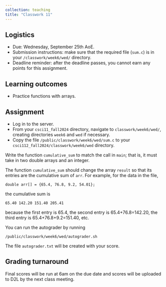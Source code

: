 ```yaml
---
collection: teaching
title: "Classwork 11"
---
```


## Logistics
* Due: Wednesday, September 25th AoE.
* Submission instructions: make sure that the required file (`sum.c`) is in your
	`/classwork/week6/wed/` directory.
* Deadline reminder: after the deadline passes, you cannot earn any points for
	this assignment.

## Learning outcomes
* Practice functions with arrays.

## Assignment

* Log in to the server.
* From your `csci11_fall2024` directory, navigate to `classwork/week6/wed/`, creating directories `week6` and `wed` if necessary.
* Copy the file `/public/classwork/week6/wed/sum.c` to your
	`csci112_fall2024/classwork/week6/wed` directory.

Write the function `cumulative_sum` to match the call in `main`; that is, it
must take in two double arrays and an integer.

The function `cumulative_sum` should change the array `result` so that its
entries are the cumulative sum of `arr`. For example, for the data in the file,

```
double arr[] = {65.4, 76.8, 9.2, 54.01};
```

the cumulative sum is

```
65.40 142.20 151.40 205.41
```

because the first entry is 65.4, the second entry is 65.4+76.8=142.20, the
third entry is 65.4+76.8+9.2=151.40, etc.

You can run the autograder by running
```
/public/classwork/week6/wed/autograder.sh
```

The file `autograder.txt` will be created with your score.

## Grading turnaround
Final scores will be run at 6am on the due date and scores will be
uploaded to D2L by the next class meeting.
